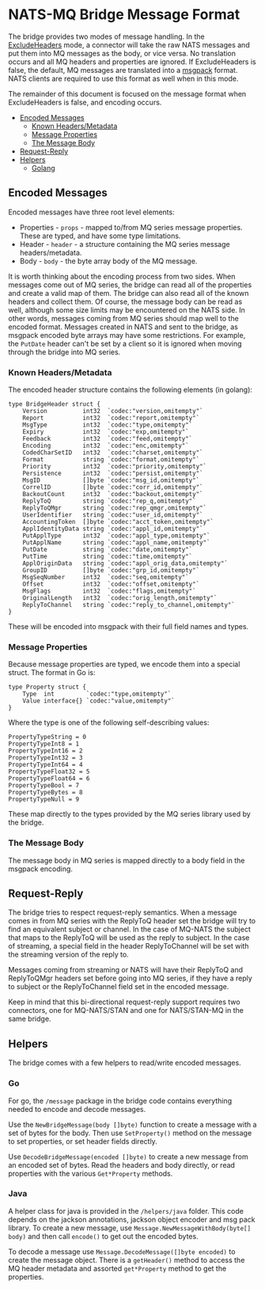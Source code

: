# NATS-MQ Bridge Message Format

The bridge provides two modes of message handling. In the [ExcludeHeaders](config.md#connectors) mode, a connector will take the raw NATS messages and put them into MQ messages as the body, or vice versa. No translation occurs and all MQ headers and properties are ignored. If ExcludeHeaders is false, the default, MQ messages are translated into a [msgpack](https://msgpack.org/index.html) format. NATS clients are required to use this format as well when in this mode.

The remainder of this document is focused on the message format when ExcludeHeaders is false, and encoding occurs.

* [Encoded Messages](#encode)
  * [Known Headers/Metadata](#headers)
  * [Message Properties](#props)
  * [The Message Body](#body)
* [Request-Reply](#reqrep)
* [Helpers](#helpers)
  * [Golang](#golang)

<a name="encode"></a>

## Encoded Messages

Encoded messages have three root level elements:

* Properties - `props` - mapped to/from MQ series message properties. These are typed, and have some type limitations.
* Header - `header` - a structure containing the MQ series message headers/metadata.
* Body - `body` - the byte array body of the MQ message.

It is worth thinking about the encoding process from two sides. When messages come out of MQ series, the bridge can read all of the properties and create a valid map of them. The bridge can also read all of the known headers and collect them. Of course, the message body can be read as well, although some size limits may be encountered on the NATS side. In other words, messages coming from MQ series should map well to the encoded format. Messages created in NATS and sent to the bridge, as msgpack encoded byte arrays may have some restrictions. For example, the `PutDate` header can't be set by a client so it is ignored when moving through the bridge into MQ series.

<a name="headers"></a>

### Known Headers/Metadata

The encoded header structure contains the following elements (in golang):

```golang
type BridgeHeader struct {
    Version          int32  `codec:"version,omitempty"`
    Report           int32  `codec:"report,omitempty"`
    MsgType          int32  `codec:"type,omitempty"`
    Expiry           int32  `codec:"exp,omitempty"`
    Feedback         int32  `codec:"feed,omitempty"`
    Encoding         int32  `codec:"enc,omitempty"`
    CodedCharSetID   int32  `codec:"charset,omitempty"`
    Format           string `codec:"format,omitempty"`
    Priority         int32  `codec:"priority,omitempty"`
    Persistence      int32  `codec:"persist,omitempty"`
    MsgID            []byte `codec:"msg_id,omitempty"`
    CorrelID         []byte `codec:"corr_id,omitempty"`
    BackoutCount     int32  `codec:"backout,omitempty"`
    ReplyToQ         string `codec:"rep_q,omitempty"`
    ReplyToQMgr      string `codec:"rep_qmgr,omitempty"`
    UserIdentifier   string `codec:"user_id,omitempty"`
    AccountingToken  []byte `codec:"acct_token,omitempty"`
    ApplIdentityData string `codec:"appl_id,omitempty"`
    PutApplType      int32  `codec:"appl_type,omitempty"`
    PutApplName      string `codec:"appl_name,omitempty"`
    PutDate          string `codec:"date,omitempty"`
    PutTime          string `codec:"time,omitempty"`
    ApplOriginData   string `codec:"appl_orig_data,omitempty"`
    GroupID          []byte `codec:"grp_id,omitempty"`
    MsgSeqNumber     int32  `codec:"seq,omitempty"`
    Offset           int32  `codec:"offset,omitempty"`
    MsgFlags         int32  `codec:"flags,omitempty"`
    OriginalLength   int32  `codec:"orig_length,omitempty"`
    ReplyToChannel   string `codec:"reply_to_channel,omitempty"`
}
```

These will be encoded into msgpack with their full field names and types.

<a name="props"></a>

### Message Properties

Because message properties are typed, we encode them into a special struct. The format in Go is:

```golang
type Property struct {
    Type  int         `codec:"type,omitempty"`
    Value interface{} `codec:"value,omitempty"`
}
```

Where the type is one of the following self-describing values:

```golang
PropertyTypeString = 0
PropertyTypeInt8 = 1
PropertyTypeInt16 = 2
PropertyTypeInt32 = 3
PropertyTypeInt64 = 4
PropertyTypeFloat32 = 5
PropertyTypeFloat64 = 6
PropertyTypeBool = 7
PropertyTypeBytes = 8
PropertyTypeNull = 9
```

These map directly to the types provided by the MQ series library used by the bridge.

<a name="body"></a>

### The Message Body

The message body in MQ series is mapped directly to a body field in the msgpack encoding.

<a name="reqrep"></a>

## Request-Reply

The bridge tries to respect request-reply semantics. When a message comes in from MQ series with the ReplyToQ header set the bridge will try to find an equivalent subject or channel. In the case of MQ-NATS the subject that maps to the ReplyToQ will be used as the reply to subject. In the case of streaming, a special field in the header ReplyToChannel will be set with the streaming version of the reply to.

Messages coming from streaming or NATS will have their ReplyToQ and ReplyToQMgr headers set before going into MQ series, if they have a reply to subject or the ReplyToChannel field set in the encoded message.

Keep in mind that this bi-directional request-reply support requires two connectors, one for MQ-NATS/STAN and one for NATS/STAN-MQ in the same bridge.

<a name="helpers"></a>

## Helpers

The bridge comes with a few helpers to read/write encoded messages.

<a name="golang"></a>

### Go

For go, the `/message` package in the bridge code contains everything needed to encode and decode messages.

Use the `NewBridgeMessage(body []byte)` function to create a message with a set of bytes for the body. Then use `SetProperty()` method on the message to set properties, or set header fields directly.

Use `DecodeBridgeMessage(encoded []byte)` to create a new message from an encoded set of bytes. Read the headers and body directly, or read properties with the various `Get*Property` methods.

<a name="java"></a>

### Java

A helper class for java is provided in the `/helpers/java` folder. This code depends on the jackson annotations, jackson object encoder and msg pack library. To create a new message, use `Message.NewMessageWithBody(byte[] body)` and then call `encode()` to get out the encoded bytes.

To decode a message use `Message.DecodeMessage([]byte encoded)` to create the message object. There is a `getHeader()` method to access the MQ header metadata and assorted `get*Property` method to get the properties.
